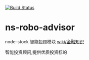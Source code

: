 [![Build Status](https://travis-ci.org/node-stock/ns-robo-advisor.svg?branch=master)](https://www.travis-ci.org/node-stock/ns-robo-advisor)

# ns-robo-advisor
node-stock 智能投顾模块 [wiki/金融知识](https://github.com/node-stock/ns-robo-advisor/wiki/%E9%87%91%E8%9E%8D%E7%9F%A5%E8%AF%86)

智能投资顾问,提供优质投资标的
